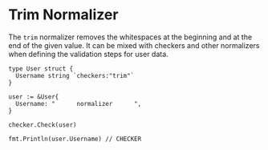 # Trim Normalizer

The `trim` normalizer removes the whitespaces at the beginning and at the end of the given value. It can be mixed with checkers and other normalizers when defining the validation steps for user data.

```golang
type User struct {
  Username string `checkers:"trim"`
}

user := &User{
  Username: "      normalizer      ",
}

checker.Check(user)

fmt.Println(user.Username) // CHECKER
```
